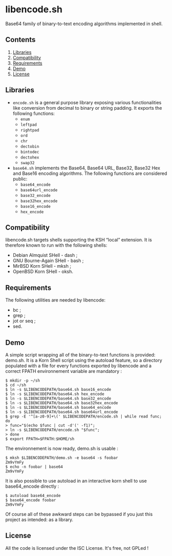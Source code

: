 # libencode.sh

Base64 family of binary-to-text encoding algorithms implemented in shell.

## Contents

1. [Libraries](#libraries)
2. [Compatibility](#compatibility)
3. [Requirements](#requirements)
4. [Demo](#demo)
5. [License](#license)

## Libraries

* `encode.sh` is a general purpose library exposing various functionalities like conversion from decimal to binary or string padding. It exports the following functions:
  * `enum`
  * `leftpad`
  * `rightpad`
  * `ord`
  * `chr`
  * `dectobin`
  * `bintodec`
  * `dectohex`
  * `swap32`
* `base64.sh` implements the Base64, Base64 URL, Base32, Base32 Hex and Base16 encoding algorithms. The following functions are considered public:
  * `base64_encode`
  * `base64url_encode`
  * `base32_encode`
  * `base32hex_encode`
  * `base16_encode`
  * `hex_encode`

## Compatibility

libencode.sh targets shells supporting the KSH “local” extension.
It is therefore known to run with the following shells:

* Debian Almquist SHell - dash ;
* GNU Bourne-Again SHell - bash ;
* MirBSD Korn SHell - mksh ;
* OpenBSD Korn SHell - oksh.

## Requirements

The following utilities are needed by libencode:

* bc ;
* grep ;
* jot or seq ;
* sed.

## Demo

A simple script wrapping all of the binary-to-text functions is provided: demo.sh.
It is a Korn Shell script using the autoload feature, so a directory populated with a file for every functions exported by libencode and a correct FPATH environnement variable are mandatory :

    $ mkdir -p ~/sh
    $ cd ~/sh
    $ ln -s $LIBENCODEPATH/base64.sh base16_encode
    $ ln -s $LIBENCODEPATH/base64.sh hex_encode
    $ ln -s $LIBENCODEPATH/base64.sh base32_encode
    $ ln -s $LIBENCODEPATH/base64.sh base32hex_encode
    $ ln -s $LIBENCODEPATH/base64.sh base64_encode
    $ ln -s $LIBENCODEPATH/base64.sh base64url_encode
    $ grep -E '^[a-z0-9]+\(' $LIBENCODEPATH/encode.sh | while read func; do
    > func="$(echo $func | cut -d'(' -f1)";
    > ln -s $LIBENCODEPATH/encode.sh "$func";
    > done
    $ export FPATH=$FPATH:$HOME/sh

The environnement is now ready, demo.sh is usable :

    $ mksh $LIBENCODEPATH/demo.sh -e base64 -s foobar
    Zm9vYmFy
    $ echo -n foobar | base64
    Zm9vYmFy

It is also possible to use autoload in an interactive korn shell to use base64_encode directly :

    $ autoload base64_encode
    $ base64_encode foobar
    Zm9vYmFy

Of course all of these awkward steps can be bypassed if you just this project as intended: as a library.

## License

All the code is licensed under the ISC License.
It's free, not GPLed !
